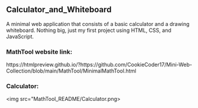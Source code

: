<h2>Calculator_and_Whiteboard</h2>

A minimal web application that consists of a basic calculator and a drawing whiteboard. Nothing big, just my first project using HTML, CSS, and JavaScript.  

<h3>MathTool website link:</h3> 
<p>
https://htmlpreview.github.io/?https://github.com/CookieCoder17/Mini-Web-Collection/blob/main/MathTool/MinimalMathTool.html
</p>

### Calculator:
<img src="MathTool_README/Calculator.png>


